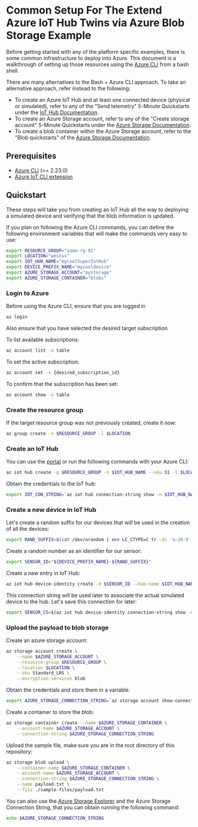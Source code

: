 # Common Setup For The Extend Azure IoT Hub Twins via Azure Blob Storage Example

Before getting started with any of the platform specific examples, there is some common infrastructure to deploy into Azure. This document is a walkthrough of setting up those resources using the [Azure CLI](https://docs.microsoft.com/en-us/cli/azure/install-azure-cli?view=azure-cli-latest) from a bash shell. 

There are many alternatives to the Bash + Azure CLI approach. To take an alternative approach, refer instead to the following:

- To create an Azure IoT Hub and at least one connected device (physical or simulated), refer to any of the "Send telemetry" 5-Minute Quickstarts under the [IoT Hub Documentation](https://docs.microsoft.com/en-us/azure/iot-hub/).
- To create an Azure Storage account, refer to any of the "Create storage account" 5-Minute Quickstarts under the [Azure Storage Documentation](https://docs.microsoft.com/en-us/azure/storage/).
- To create a blob container within the Azure Storage account, refer to the "Blob quickstarts" of the [Azure Storage Documentation](https://docs.microsoft.com/en-us/azure/storage/). 

## Prerequisites

- [Azure CLI](https://docs.microsoft.com/en-us/cli/azure/install-azure-cli?view=azure-cli-latest) (>= 2.23.0)
- [Azure IoT CLI extension](https://github.com/Azure/azure-iot-cli-extension#step-1-install-the-extension)

## Quickstart

These steps will take you from creating an IoT Hub all the way to deploying a simulated device and verifying that the blob information is updated.

If you plan on following the Azure CLI commands, you can define the following environment variables that will make the commands very easy to use:

```bash
export RESOURCE_GROUP="some-rg-01"
export LOCATION="westus"
export IOT_HUB_NAME="myCoolSuperIotHub"
export DEVICE_PREFIX_NAME="mycooldevice"
export AZURE_STORAGE_ACCOUNT="mystorage"
export AZURE_STORAGE_CONTAINER="blobs"
```

### Login to Azure 

Before using the Azure CLI, ensure that you are logged in

```bash
az login
```

Also ensure that you have selected the desired target subscription

To list available subscriptions:

```bash
az account list -o table
```

To set the active subscription:

```bash
az account set -s {desired_subscription_id}
```

To confirm that the subscription has been set:

```bash
az account show -o table
```

### Create the resource group

If the target resource group was not previously created, create it now:

```bash
az group create -n $RESOURCE_GROUP -l $LOCATION
```

### Create an IoT Hub 

You can use the [portal](https://docs.microsoft.com/en-us/azure/iot-hub/iot-hub-python-twin-getstarted#create-an-iot-hub) or run the following commands with your Azure CLI:

```bash
az iot hub create -g $RESOURCE_GROUP -n $IOT_HUB_NAME --sku S1 -l $LOCATION
```

Obtain the credentials to the IoT hub:

```bash
export IOT_CON_STRING=`az iot hub connection-string show -n $IOT_HUB_NAME -g $RESOURCE_GROUP -o tsv`
```

### Create a new device in IoT Hub

Let's create a random suffix for our devices that will be used in the creation of all the devices:

```bash
export RAND_SUFFIX=$(cat /dev/urandom | env LC_CTYPE=C tr -dc 'a-z0-9' | fold -w 4 | head -n 1)
```

Create a random number as an identifier for our sensor:

```bash
export SENSOR_ID="${DEVICE_PREFIX_NAME}-${RAND_SUFFIX}"
```

Create a new entry in IoT Hub:

```bash
az iot hub device-identity create -d $SENSOR_ID --hub-name $IOT_HUB_NAME -g $RESOURCE_GROUP
```

This connection string will be used later to associate the actual simulated device to the hub. Let's save this connection for later:

```bash
export SENSOR_CS=$(az iot hub device-identity connection-string show -d $SENSOR_ID --hub-name $IOT_HUB_NAME -g $RESOURCE_GROUP -o tsv)
```

### Upload the payload to blob storage

Create an azure storage account:

```bash
az storage account create \
    --name $AZURE_STORAGE_ACCOUNT \
    --resource-group $RESOURCE_GROUP \
    --location $LOCATION \
    --sku Standard_LRS \
    --encryption-services blob
```

Obtain the credentials and store them in a variable:

```bash
export AZURE_STORAGE_CONNECTION_STRING=`az storage account show-connection-string -g $RESOURCE_GROUP -n $AZURE_STORAGE_ACCOUNT -o tsv`
```

Create a container to store the blob:

```bash
az storage container create --name $AZURE_STORAGE_CONTAINER \
    --account-name $AZURE_STORAGE_ACCOUNT \
    --connection-string $AZURE_STORAGE_CONNECTION_STRING
```

Upload the sample file, make sure you are in the root directory of this repository:

```bash
az storage blob upload \
    --container-name $AZURE_STORAGE_CONTAINER \
    --account-name $AZURE_STORAGE_ACCOUNT \
    --connection-string $AZURE_STORAGE_CONNECTION_STRING \
    --name payload.txt \
    --file ./sample-files/payload.txt
```

You can also use the [Azure Storage Explorer](https://azure.microsoft.com/en-us/features/storage-explorer/) and the Azure Storage Connection String, that you can obtain running the following command:

```bash
echo $AZURE_STORAGE_CONNECTION_STRING
```
